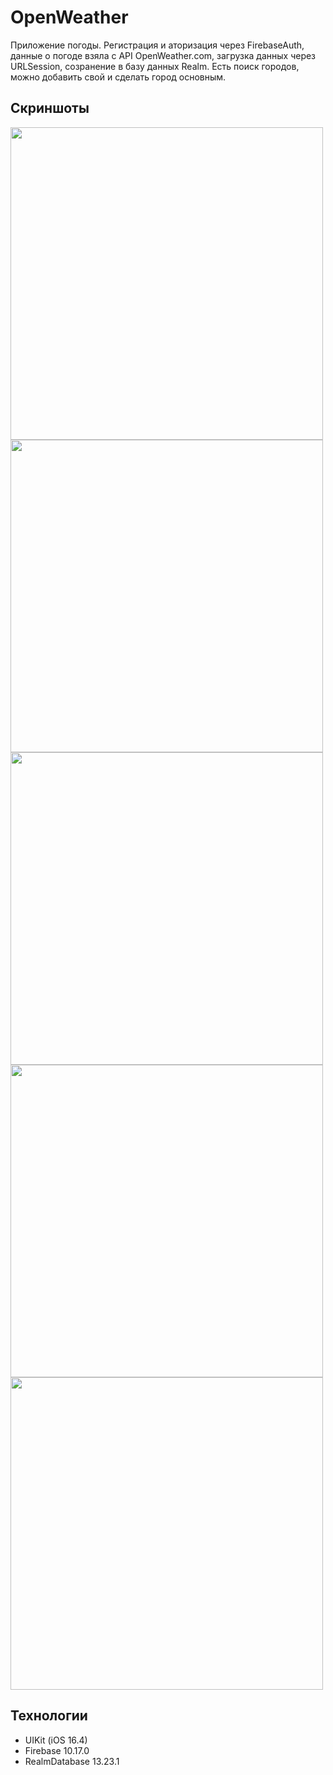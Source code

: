 # OpenWeather

Приложение погоды. Региcтрация и аторизация через FirebaseAuth, данные о погоде взяла с API OpenWeather.com, загрузка данных через URLSession, созранение в базу данных Realm. 
Есть поиск городов, можно добавить свой и сделать город основным.


## Скриншоты
<img src="/Screenshots/auth.png" width="500">
<img src="/Screenshots/Moscow.png" width="500">
<img src="/Screenshots/cities.png" width="500">
<img src="/Screenshots/add.png" width="500">
<img src="/Screenshots/Norilsk.png" width="500">

## Технологии
- UIKit (iOS 16.4)
- Firebase 10.17.0
- RealmDatabase 13.23.1
